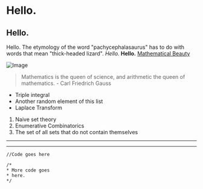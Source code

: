# Hello.
## Hello.
Hello. The etymology of the word "pachycephalasaurus" has to do with words that mean "thick-headed lizard".
*Hello.*
**Hello.**
[Mathematical Beauty](https://en.wikipedia.org/wiki/Mathematical_beauty)


![Image](https://www.codingame.com/servlet/fileservlet?id=13848520651734)
> Mathematics is the queen of science, and arithmetic the queen of mathematics. - Carl Friedrich Gauss
* Triple integral
* Another random element of this list
* Laplace Transform
1. Naive set theory
2. Enumerative Combinatorics
3. The set of all sets that do not contain themselves
---
***
`//Code goes here`
```
/*
* More code goes
* here.
*/
```
